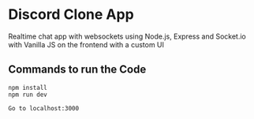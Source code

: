 #  Discord Clone App
Realtime chat app with websockets using Node.js, Express and Socket.io with Vanilla JS on the frontend with a custom UI

## Commands to run the Code
```
npm install
npm run dev

Go to localhost:3000
```
